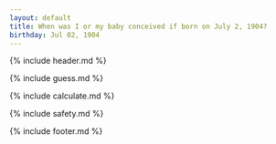 ```yaml
---
layout: default
title: When was I or my baby conceived if born on July 2, 1904?
birthday: Jul 02, 1904
---
```


{% include header.md %}

{% include guess.md %}

{% include calculate.md %}

{% include safety.md %}

{% include footer.md %}



